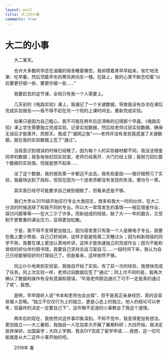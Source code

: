 ```yaml
---
layout: post
title: 大二的小事
comments: true
---
```


# 大二的小事

<p style="text-indent: 2em;">大二某天。</p>
<p style="text-indent: 2em;">也许大多数同学还在温暖的宿舍睡着懒觉，我却摸着黑早早起来，匆忙地洗漱、吃早餐，然后顶着早冬的寒风奔向东一楼。在路上，我的心里不断念叨着“以后要更仔细一些、要更仔细一些……”
<!--more--></p>
<p style="text-indent: 2em;">我要赶去的这节课，全班只有我一个人需要上。</p>
<p style="text-indent: 2em;">几天前的《电路实验》课上，我漏记了一个关键数据，导致我没有办法在课后完成实验报告——我不得不赶在另一个班的上课时间去，重新完成实验。</p>
<p style="text-indent: 2em;">如果只是因为自己粗心，我不可能在两年后还清晰的记得那个早晨。《电路实验》课上学生需要独立完成实验、记录实验数据，然后给老师过目实验数据、确保无误后才能离开。而那天，我成了“漏网之鱼”——老师并没有发现我遗漏了关键数据，就在我的实验数据上签了“通过”。</p>
<p style="text-indent: 2em;">当我意识到错误的时候已经晚了。因为每个人的实验器材都不同，我没法借鉴同学的数据；我急匆匆赶回实验室，老师已经离开、大门已经上锁；我努力回忆那个数据的实验值，但就是想不起来……</p>
<p style="text-indent: 2em;">没了这个数据，我的报告第一步都迈不出去。我有些委屈——我仔细预习了实验，我最快达到了指标，但现在因为一个连老师都没有发现的失误，便功亏一篑。</p>
<p style="text-indent: 2em;">其实我已经尽可能要求自己做到细致了，但看来还是不够。</p>
<p style="text-indent: 2em;">我们大学从2015级开始实行专业大类招生，很多和我大一时的伙伴，在大二分流的时候选择了和我不同的专业。所以大一常常发生的事情——相互借鉴作业、探讨问题等等——在大二少了许多。而新组成的班级，缺了大一一年的磨合，又受制于更繁重的课业压力，显得更加松散。</p>
<p style="text-indent: 2em;">于是，我不得不变得更加独立。因为宿舍里只有我一个人是微电子专业，我要在晚上要少熬夜、自己订好闹钟，这样才能避免第二天睡过头；因为和新班级的同学不熟，我要在课上更加认真地听讲，这样才能快速独立的完成作业；因为不能和曾经的好伙伴约图书馆，我要自己坚持去自习室自习……一段时间下来，我认为自己已经能够较好的打理自己了。但是看来，这样依然不够。</p>
<p style="text-indent: 2em;">风尘仆仆地来到实验室，我独自开始了实验。有了前一次的经验，我很快完成了任务。同上次实验一样，老师过目数据后签了“通过”；同上次不同的是，我再次确认了数据和操作有没有遗漏和错误。“毕竟老师那边通过了可不一定是真的通过了呢”，我想。</p>
<p style="text-indent: 2em;">是啊，早早就听人说“书本和老师也会出错”，但不是真正亲身经历，真的会容易被人忽略。“独立不仅仅行为上的独立，更是心态上的独立。他人的结论可以参考，但最终的决定一定要自己下”，这件微不足道的小事教会了我这个道理。</p>
<p style="text-indent: 2em;">两年后的现在，我依然对这件事印象深刻。不知不觉中，我变得更加有想法、更加独立——大三暑假，我独自一人在加拿大开展了暑期科研；大四开始，我决定放弃保研，出国留学；大四上学期，我全DIY完成了留学申请……我想，这一切可能就是从大二这件小事开始的吧。</p>
<p style="text-indent: 2em;">2019年 春</p>
